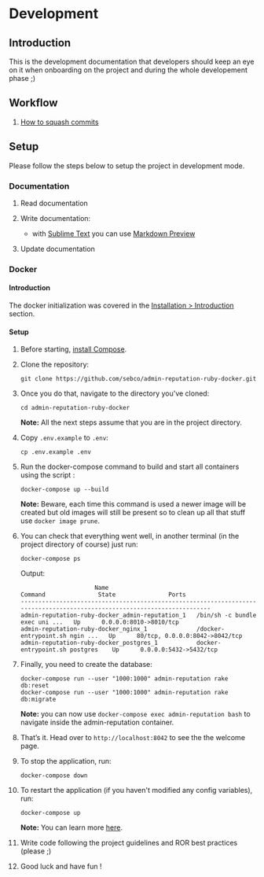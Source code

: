 # Development

## Introduction
This is the development documentation that developers should keep an eye on it when onboarding on the project and during the whole developement phase ;)

## Workflow

1. [How to squash commits](https://github.com/wprig/wprig/wiki/How-to-squash-commits)

## Setup
Please follow the steps below to setup the project in development mode.

### Documentation

1. Read documentation

1. Write documentation:
    - with [Sublime Text](https://www.sublimetext.com/) you can use [Markdown Preview](https://facelessuser.github.io/MarkdownPreview/usage/)

1. Update documentation

### Docker

#### Introduction

The docker initialization was covered in the [Installation > Introduction](../installation/index.md) section.

#### Setup

1. Before starting, [install Compose](https://docs.docker.com/compose/install/).


1. Clone the repository:

    ```
    git clone https://github.com/sebco/admin-reputation-ruby-docker.git
    ```

1. Once you do that, navigate to the directory you've cloned:

    ```
    cd admin-reputation-ruby-docker
    ```

    **Note:** All the next steps assume that you are in the project directory.

1. Copy `.env.example` to `.env`:

    ```
    cp .env.example .env
    ```

1. Run the docker-compose command to build and start all containers using the script :

    ```
    docker-compose up --build
    ```

    **Note:** Beware, each time this command is used a newer image will be created but old images will still be present so to clean up all that stuff use `docker image prune`.

1. You can check that everything went well, in another terminal (in the project directory of course) just run:

    ```
    docker-compose ps
    ```

    Output:

    ```
                         Name                                    Command               State               Ports
    -------------------------------------------------------------------------------------------------------------------------
    admin-reputation-ruby-docker_admin-reputation_1   /bin/sh -c bundle exec uni ...   Up      0.0.0.0:8010->8010/tcp
    admin-reputation-ruby-docker_nginx_1              /docker-entrypoint.sh ngin ...   Up      80/tcp, 0.0.0.0:8042->8042/tcp
    admin-reputation-ruby-docker_postgres_1           docker-entrypoint.sh postgres    Up      0.0.0.0:5432->5432/tcp
    ```

1. Finally, you need to create the database:

    ```
    docker-compose run --user "1000:1000" admin-reputation rake db:reset
    docker-compose run --user "1000:1000" admin-reputation rake db:migrate
    ```

    **Note:** you can now use `docker-compose exec admin-reputation bash` to navigate inside the admin-reputation container.

1. That’s it. Head over to `http://localhost:8042` to see the the welcome page.

1. To stop the application, run:

    ```
    docker-compose down
    ```

1. To restart the application (if you haven't modified any config variables), run:

    ```
    docker-compose up
    ```

    **Note:** You can learn more [here](https://docs.docker.com/compose/reference/up/).

1. Write code following the project guidelines and ROR best practices (please ;)

1. Good luck and have fun !
